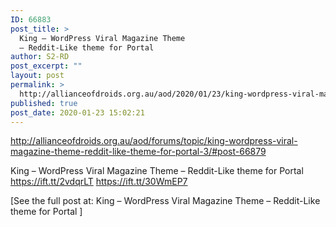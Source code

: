 ```yaml
---
ID: 66883
post_title: >
  King – WordPress Viral Magazine Theme
  – Reddit-Like theme for Portal
author: S2-RD
post_excerpt: ""
layout: post
permalink: >
  http://allianceofdroids.org.au/aod/2020/01/23/king-wordpress-viral-magazine-theme-reddit-like-theme-for-portal-4/
published: true
post_date: 2020-01-23 15:02:21
---
```

http://allianceofdroids.org.au/aod/forums/topic/king-wordpress-viral-magazine-theme-reddit-like-theme-for-portal-3/#post-66879

King – WordPress Viral Magazine Theme – Reddit-Like theme for Portal https://ift.tt/2vdqrLT https://ift.tt/30WmEP7

[See the full post at: King – WordPress Viral Magazine Theme – Reddit-Like theme for Portal ]